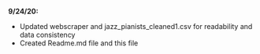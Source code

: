 **9/24/20:**
- Updated webscraper and jazz_pianists_cleaned1.csv for readability and data consistency
- Created Readme.md file and this file
